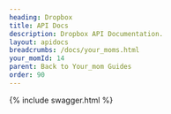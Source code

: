 ```yaml
---
heading: Dropbox
title: API Docs
description: Dropbox API Documentation.
layout: apidocs
breadcrumbs: /docs/your_moms.html
your_momId: 14
parent: Back to Your_mom Guides
order: 90
---
```


{% include swagger.html %}
